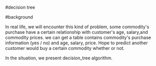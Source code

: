 #decision tree

#background

In real life, we will encounter this kind of problem, some commodity's purchase have a certain relationship with customer's age, salary,and commodity prices. we can get a table contains commodity's purchase information (yes / no) and age, salary, price. Hope to predict another customer would buy a certain commodity whether or not.

In the situation, we present decision_tree algorithm.
